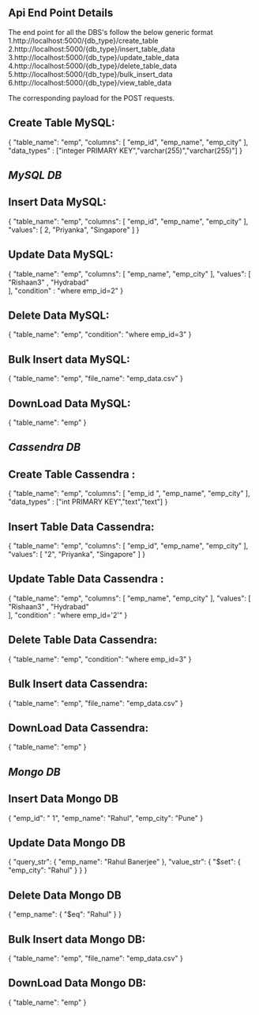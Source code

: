 ## Api End Point Details 
The end point for all the DBS's follow the below generic 
format 
1.http://localhost:5000/{db_type}/create_table
2.http://localhost:5000/{db_type}/insert_table_data
3.http://localhost:5000/{db_type}/update_table_data
4.http://localhost:5000/{db_type}/delete_table_data
5.http://localhost:5000/{db_type}/bulk_insert_data
6.http://localhost:5000/{db_type}/view_table_data

The corresponding payload for the POST requests.
## Create Table MySQL:
{
    "table_name": "emp",
    "columns": [
        "emp_id",
        "emp_name",
        "emp_city"
    ],
    "data_types" : ["integer PRIMARY KEY","varchar(255)","varchar(255)"]
}
## *MySQL DB*
## Insert Data MySQL:
{
    "table_name": "emp",
    "columns": [
        "emp_id",
        "emp_name",
        "emp_city"
    ],
    "values": [
        2,
        "Priyanka",
        "Singapore"
    ]
}
## Update Data MySQL: 
{
    "table_name": "emp",
    "columns": [
        "emp_name",
        "emp_city"
    ],
    "values": [
        "Rishaan3" ,
        "Hydrabad"  
    ],
    "condition" : "where emp_id=2"
}
## Delete Data MySQL: 
{
    "table_name": "emp",
    "condition": "where emp_id=3"
}
## Bulk Insert data MySQL:
{
    "table_name": "emp",
    "file_name": "emp_data.csv"
}
## DownLoad Data MySQL:
{
    "table_name": "emp"
}

## *Cassendra DB*
## Create Table Cassendra :
{
    "table_name": "emp",
    "columns": [
        "emp_id ",
        "emp_name",
        "emp_city"
    ],
    "data_types" : ["int PRIMARY KEY","text","text"]
} 
## Insert Table Data Cassendra:
{
    "table_name": "emp",
    "columns": [
        "emp_id",
        "emp_name",
        "emp_city"
    ],
    "values": [
         "2",
        "Priyanka",
        "Singapore"
    ]
}
## Update Table Data Cassendra :
{
    "table_name": "emp",
    "columns": [
        "emp_name",
        "emp_city"
    ],
    "values": [
        "Rishaan3" ,
        "Hydrabad"  
    ],
    "condition" : "where emp_id='2'"
}
## Delete Table Data Cassendra:
{
    "table_name": "emp",
    "condition": "where emp_id=3"
}
## Bulk Insert data Cassendra:
{
    "table_name": "emp",
    "file_name": "emp_data.csv"
}
## DownLoad Data Cassendra:
{
    "table_name": "emp"
}
## *Mongo DB*
## Insert Data Mongo DB
{
    "emp_id": " 1",
    "emp_name": "Rahul",
    "emp_city": "Pune"
}
## Update Data Mongo DB
{
    "query_str": {
        "emp_name": "Rahul Banerjee"
    },
    "value_str": {
        "$set": {
            "emp_city": "Rahul"
        }
    }
}
## Delete Data Mongo DB
{
    "emp_name": {
        "$eq": "Rahul"
    }
}
## Bulk Insert data Mongo DB:
{
    "table_name": "emp",
    "file_name": "emp_data.csv"
}
## DownLoad Data  Mongo DB:
{
    "table_name": "emp"
}
